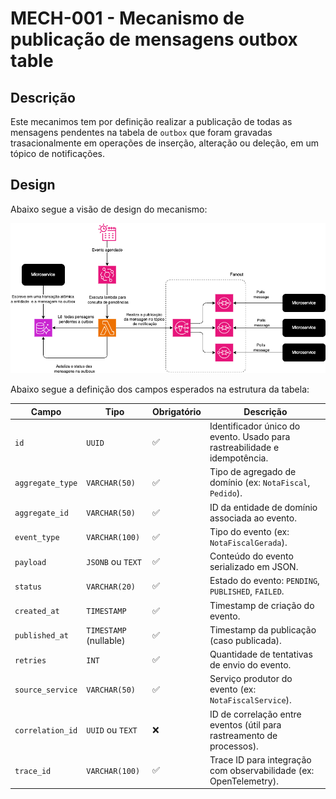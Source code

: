 # MECH-001 - Mecanismo de publicação de mensagens outbox table

## Descrição

Este mecanimos tem por definição realizar a publicação de todas as mensagens pendentes na tabela de `outbox` que foram gravadas trasacionalmente em operações de inserção, alteração ou deleção, em um tópico de notificações.

## Design

Abaixo segue a visão de design do mecanismo:

<p align="center">
  <img src="../diagramas/mech_001.png" alt="Mecanismo 001"/>
</p>

Abaixo segue a definição dos campos esperados na estrutura da tabela:

| Campo            | Tipo                   | Obrigatório | Descrição                                                                 |
| ---------------- | ---------------------- | ----------- | ------------------------------------------------------------------------- |
| `id`             | `UUID`                 | ✅          | Identificador único do evento. Usado para rastreabilidade e idempotência. |
| `aggregate_type` | `VARCHAR(50)`          | ✅          | Tipo de agregado de domínio (ex: `NotaFiscal`, `Pedido`).                 |
| `aggregate_id`   | `VARCHAR(50)`          | ✅          | ID da entidade de domínio associada ao evento.                            |
| `event_type`     | `VARCHAR(100)`         | ✅          | Tipo do evento (ex: `NotaFiscalGerada`).                                  |
| `payload`        | `JSONB` ou `TEXT`      | ✅          | Conteúdo do evento serializado em JSON.                                   |
| `status`         | `VARCHAR(20)`          | ✅          | Estado do evento: `PENDING`, `PUBLISHED`, `FAILED`.                       |
| `created_at`     | `TIMESTAMP`            | ✅          | Timestamp de criação do evento.                                           |
| `published_at`   | `TIMESTAMP` (nullable) | ✅          | Timestamp da publicação (caso publicada).                                 |
| `retries`        | `INT`                  | ✅          | Quantidade de tentativas de envio do evento.                              |
| `source_service` | `VARCHAR(50)`          | ✅          | Serviço produtor do evento (ex: `NotaFiscalService`).                     |
| `correlation_id` | `UUID` ou `TEXT`       | ❌          | ID de correlação entre eventos (útil para rastreamento de processos).     |
| `trace_id`       | `VARCHAR(100)`         | ✅          | Trace ID para integração com observabilidade (ex: OpenTelemetry).         |
